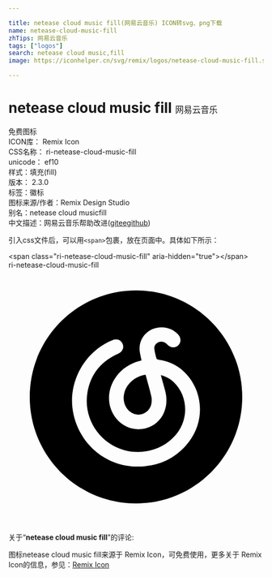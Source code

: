 ```yaml
---

title: netease cloud music fill(网易云音乐) ICON转svg、png下载
name: netease-cloud-music-fill
zhTips: 网易云音乐
tags: ["logos"]
search: netease cloud music,fill
image: https://iconhelper.cn/svg/remix/logos/netease-cloud-music-fill.svg

---
```


# netease cloud music fill  <small style="font-size: 60%;font-weight: 100">网易云音乐</small>


<div class="detail-page">
<p>
<span><span class="badge-success badge">免费图标</span> </span>
<br/>
<span>
ICON库：
<span class="badge-secondary badge">Remix Icon</span> 
</span>
<br/>
<span>
CSS名称：
<span class="badge-secondary badge">ri-netease-cloud-music-fill</span> 
</span>
<br/>
<span>
unicode：
<span class="badge-secondary badge">ef10</span> 
<copy-btn content='ef10' btn-title=""></copy-btn>
<copy-btn :content='String.fromCodePoint(parseInt("ef10", 16))' btn-title="复制U"></copy-btn>
</span><br/><span>样式：<span class="badge-light badge">填充(fill)</span></span>
<br/>
<span>
版本：
<span class="badge-secondary badge">2.3.0</span> 
</span><br/><span>标签：<span class="badge-light badge"><router-link to="/tags/logos.html">徽标</router-link></span></span>
<br/>
<span>图标来源/作者：<span class="badge-light badge">Remix Design Studio</span></span> 
<br/>
<span>别名：<span class="badge-light badge">netease cloud music</span><span class="badge-light badge">fill</span></span><br/><span class="zh-detail">中文描述：<span class="badge-primary badge">网易云音乐</span><span class="help-link"><span>帮助改进</span>(<a href="https://gitee.com/liuwave/icon-helper/edit/master/json/remix/logos/netease-cloud-music-fill.json" target="_blank" rel="noopener noreferrer">gitee</a><a href="https://github.com/liuwave/icon-helper/edit/master/json/remix/logos/netease-cloud-music-fill.json" target="_blank" rel="noopener noreferrer">github</a></span>)</span><br/>
</p>
</div>
<div class="alert alert-dark">
  <i class="ri-netease-cloud-music-fill ri-xs"></i>
  <i class="ri-netease-cloud-music-fill ri-sm"></i>
  <i class="ri-netease-cloud-music-fill ri-lg"></i>
  <i class="ri-netease-cloud-music-fill ri-2x"></i>
  <i class="ri-netease-cloud-music-fill ri-3x"></i>
  <i class="ri-netease-cloud-music-fill ri-5x"></i>
  <i class="ri-netease-cloud-music-fill ri-7x"></i>
</div>
<div>
  <p>引入css文件后，可以用<code>&lt;span&gt;</code>包裹，放在页面中。具体如下所示：    
  </p>
  <div class="alert alert-primary" style="font-size: 14px">
    &lt;span class="ri-netease-cloud-music-fill" aria-hidden="true"&gt;&lt;/span&gt;
    <copy-btn content='<span class="ri-netease-cloud-music-fill" aria-hidden="true"></span>'></copy-btn>
  </div>
  <div class="alert alert-secondary">
    <i class="ri-netease-cloud-music-fill"
    style="font-size: 24px"
    aria-hidden="true"></i> ri-netease-cloud-music-fill
    <copy-btn content="ri-netease-cloud-music-fill" btn-title="复制图标名称"></copy-btn>
  </div>
</div>
<div id="svg" class="svg-wrap">
<svg xmlns="http://www.w3.org/2000/svg" viewBox="0 0 24 24">
    <g>
        <path fill="none" d="M0 0h24v24H0z"/>
        <path d="M12 22C6.477 22 2 17.523 2 12S6.477 2 12 2s10 4.477 10 10-4.477 10-10 10zm-1.086-10.432c.24-.84 1.075-1.541 1.99-1.648.187.694.388 1.373.545 2.063.053.23.037.495-.018.727-.213.892-1.248 1.242-1.978.685-.53-.405-.742-1.12-.539-1.827zm3.817-.197c-.125-.465-.256-.927-.393-1.42.5.13.908.36 1.255.698 1.257 1.221 1.385 3.3.294 4.731-1.135 1.49-3.155 2.134-5.028 1.605-2.302-.65-3.808-2.952-3.441-5.316.274-1.768 1.27-3.004 2.9-3.733.407-.182.58-.56.42-.93-.157-.364-.54-.504-.944-.343-2.721 1.089-4.32 4.134-3.67 6.987.713 3.118 3.495 5.163 6.675 4.859 1.732-.165 3.164-.948 4.216-2.347 1.506-2.002 1.297-4.783-.463-6.499-.666-.65-1.471-1.018-2.39-1.153-.083-.013-.217-.052-.232-.106-.087-.313-.18-.632-.206-.954-.029-.357.29-.64.65-.645.253-.003.434.13.603.3.303.3.704.322.988.062.29-.264.296-.678.018-1.008-.566-.672-1.586-.891-2.43-.523-.847.37-1.321 1.187-1.2 2.093.038.28.11.557.167.842l-.26.072c-.856.24-1.561.704-2.098 1.414-.921 1.22-.936 2.828-.041 3.947 1.274 1.594 3.747 1.284 4.523-.568.284-.676.275-1.368.087-2.065z"/>
    </g>
</svg>

</div>
<detail full-name='ri-netease-cloud-music-fill'></detail>  
<div class="icon-detail__container">
<p>关于“<b>netease cloud music fill</b>”的评论:</p>
</div>
<Vssue title="关于“netease cloud music fill”的评论" />    
<div><p>图标netease cloud music fill来源于 Remix Icon，可免费使用，更多关于  Remix Icon的信息，参见：<a target="_blank" href="https://iconhelper.cn/remix.html">Remix Icon</a>
</p></div>
